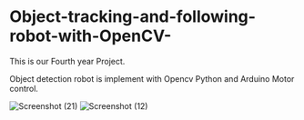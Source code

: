 # Object-tracking-and-following-robot-with-OpenCV-
This is our Fourth year Project.

Object detection robot is implement with Opencv Python and Arduino Motor control.

![Screenshot (21)](https://github.com/user-attachments/assets/49662ae5-f919-42e3-abe0-8d89c8c571c8)
![Screenshot (12)](https://github.com/user-attachments/assets/db4398bb-303b-4168-862d-efdb4ecef6e7)
